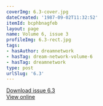 ```yaml
---
coverImg: 6.3-cover.jpg
dateCreated: '1987-09-02T11:32:52'
itemId: bcphbnagfeb
layout: page
name: Volume 6, issue 3
profileImg: 6.3-rect.jpg
tags:
- hasAuthor: dreamnetwork
- hasTag: dream-network-volume-6
- hasTag: dreamnetwork
type: post
urlSlug: '6.3'
---
```

<a href="../files/pdfs/Volume_6/6.3-Dream-Network-Bulletin_Volume-6-Number-3.pdf" download="">Download issue 6.3</a><br><a href="../files/pdfs/Volume_6/6.3-Dream-Network-Bulletin_Volume-6-Number-3.pdf">View online</a>